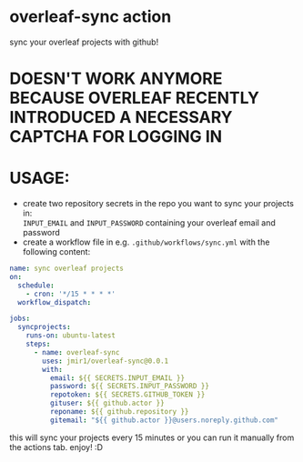 # overleaf-sync action
sync your overleaf projects with github!
# DOESN'T WORK ANYMORE BECAUSE OVERLEAF RECENTLY INTRODUCED A NECESSARY CAPTCHA FOR LOGGING IN
# USAGE:
- create two repository secrets in the repo you want to sync your projects in:  
`INPUT_EMAIL` and `INPUT_PASSWORD` containing your overleaf email and password
- create a workflow file in e.g. `.github/workflows/sync.yml` with the following content:
```yml
name: sync overleaf projects
on:
  schedule:
    - cron: '*/15 * * * *'
  workflow_dispatch:

jobs:
  syncprojects:
    runs-on: ubuntu-latest
    steps:
      - name: overleaf-sync
        uses: jmir1/overleaf-sync@0.0.1
        with:
          email: ${{ SECRETS.INPUT_EMAIL }}
          password: ${{ SECRETS.INPUT_PASSWORD }}
          repotoken: ${{ SECRETS.GITHUB_TOKEN }}
          gituser: ${{ github.actor }}
          reponame: ${{ github.repository }}
          gitemail: "${{ github.actor }}@users.noreply.github.com"
```

this will sync your projects every 15 minutes or you can run it manually from the actions tab. enjoy! :D
